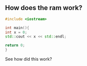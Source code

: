 ## How does the ram work?
```cpp
#include <iostream>

int main(){
int x = 0;
std::cout << x << std::endl;

return 0;
}
```

See how did this work?

